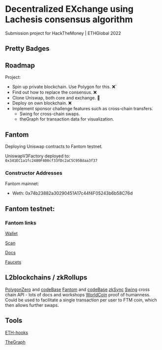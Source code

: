 
# Decentralized EXchange using Lachesis consensus algorithm


Submission project for HackTheMoney | ETHGlobal 2022


## Pretty Badges


## Roadmap

<!-- Link to [Trello](https://trello.com/b/j4Rx38rw/hacqthemoney) -->

Project:
 - Spin up private blockchain. Use Polygon for this. ❌`
 - Find out how to replace the consensus. ❌
 - Clone Uniswap, both core and exchange. 🎯
 - Deploy on own blockchain. ❌
 - Implement sponsor challenge features such as cross-chain transfers.
   - Swing for cross-chain swaps.
   - theGraph for transaction data for visualization.


## Fantom

Deploying Uniswap contracts to Fantom testnet.

UniswapV3Factory deployed to: `0x341EC1a1fc2480F400cf33fDc2aC5C95Bdaa3f37`


### Constructor Addresses

Fantom mainnet:
 - Weth: 0x74b23882a30290451A17c44f4F05243b6b58C76d


Fantom testnet:
 - 


### Fantom links


[Wallet](https://pwawallet.fantom.network/#/account/0x3ECC53F7Ba45508483379bd76989A3003E6cbf09/)

[Scan](https://ftmscan.com/address/0x660655EB385467fd95E19aE97a05188d9553B3Ea)

[Docs](https://docs.fantom.foundation/api/public-api-endpoints#mainnet)

[Faucets](https://faucet.fantom.network/)

## L2blockchains / zkRollups

[PolygonZero](https://polygon.technology/solutions/polygon-zero/) and [codeBase](https://github.com/mir-protocol/plonky2)
[Fantom](https://www.fantom.foundation/lachesis-consensus-algorithm/) and [codeBase](https://github.com/Fantom-foundation/go-opera)
[zkSync](https://v2-docs.zksync.io/dev/)
[Swing](https://swing.xyz/developers) cross chain API - lots of docs and workshops
[WorldCoin](https://jumpy-seat-486.notion.site/World-ID-Hack-ideas-14cfabb4c6c849eea3cc2ecb39f4710f) proof of humanness. Could be used to facilitate a single transaction per user to FTM coin, which then allows further swaps.

## Tools

[ETH-hooks](https://scaffold-eth.github.io/eth-hooks/)

[TheGraph](https://thegraph.com/docs/en/developer/quick-start/)
